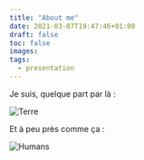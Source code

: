 ```yaml
---
title: "About me"
date: 2021-03-07T19:47:46+01:00
draft: false
toc: false
images: 
tags: 
  - presentation
---
```


Je suis, quelque part par là : 

![Terre](https://upload.wikimedia.org/wikipedia/commons/thumb/d/d9/Earth_by_the_EPIC_Team_on_21_April_2018.png/600px-Earth_by_the_EPIC_Team_on_21_April_2018.png)

Et à peu près comme ça : 

![Humans](https://www.tendancehotellerie.fr/IMG/arton5907.jpg?1517823158)


